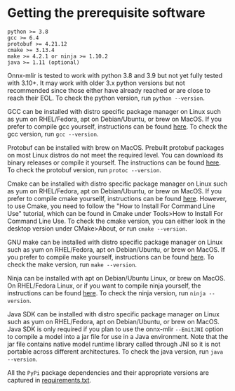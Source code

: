 <!--- SPDX-License-Identifier: Apache-2.0 -->

# Getting the prerequisite software

<!-- Keep list below in sync with README.md. -->
```
python >= 3.8
gcc >= 6.4
protobuf >= 4.21.12
cmake >= 3.13.4
make >= 4.2.1 or ninja >= 1.10.2
java >= 1.11 (optional)
```

Onnx-mlir is tested to work with python 3.8 and 3.9 but not yet fully tested with 3.10+. It may work with older 3.x python versions but not recommended since those either have already reached or are close to reach their EOL. To check the python version, run `python --version`.

GCC can be installed with distro specific package manager on Linux such as yum on RHEL/Fedora, apt on Debian/Ubuntu, or brew on MacOS. If you prefer to compile gcc yourself, instructions can be found [here](https://gcc.gnu.org/install/). To check the gcc version, run `gcc --version`.

Protobuf can be installed with brew on MacOS. Prebuilt protobuf packages on most Linux distros do not meet the required level. You can download its binary releases or compile it yourself. The instructions can be found [here](https://github.com/protocolbuffers/protobuf). To check the protobuf version, run `protoc --version`.

Cmake can be installed with distro specific package manager on Linux such as yum on RHEL/Fedora, apt on Debian/Ubuntu, or brew on MacOS. If you prefer to compile cmake yoursellf, instructions can be found [here](https://cmake.org/install/). However, to use Cmake, you need to follow the "How to Install For Command Line Use" tutorial, which can be found in Cmake under Tools>How to Install For Command Line Use. To check the cmake version, you can either look in the desktop version under CMake>About, or run `cmake --version`.

GNU make can be installed with distro specific package manager on Linux such as yum on RHEL/Fedora, apt on Debian/Ubuntu, or brew on MacOS. If you prefer to compile make yourself, instructions can be found [here](http://git.savannah.gnu.org/cgit/make.git/tree/README.git). To check the make version, run `make --version`.

Ninja can be installed with apt on Debian/Ubuntu Linux, or brew on MacOS. On RHEL/Fedora Linux, or if you want to compile ninja yourself, the instructions can be found [here](https://ninja-build.org/). To check the ninja version, run `ninja --version`.

Java SDK can be installed with distro specific package manager on Linux such as yum on RHEL/Fedora, apt on Debian/Ubuntu, or brew on MacOS. Java SDK is only required if you plan to use the onnx-mlir `--EmitJNI` option to compile a model into a jar file for use in a Java environment. Note that the jar file contains native model runtime library called through JNI so it is not portable across different architectures. To check the java version, run `java --version`.

All the `PyPi` package dependencies and their appropriate versions are captured in [requirements.txt](https://github.com/onnx/onnx-mlir/blob/main/requirements.txt).

